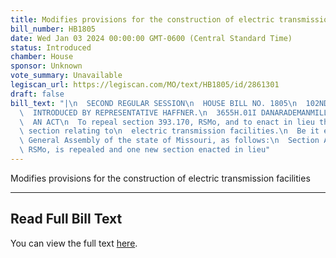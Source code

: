 ```yaml
---
title: Modifies provisions for the construction of electric transmission facilities
bill_number: HB1805
date: Wed Jan 03 2024 00:00:00 GMT-0600 (Central Standard Time)
status: Introduced
chamber: House
sponsor: Unknown
vote_summary: Unavailable
legiscan_url: https://legiscan.com/MO/text/HB1805/id/2861301
draft: false
bill_text: "|\n  SECOND REGULAR SESSION\n  HOUSE BILL NO. 1805\n  102ND GENERAL ASSEMBLY\n\
  \  INTRODUCED BY REPRESENTATIVE HAFFNER.\n  3655H.01I DANARADEMANMILLER,ChiefClerk\n\
  \  AN ACT\n  To repeal section 393.170, RSMo, and to enact in lieu thereof one new\
  \ section relating to\n  electric transmission facilities.\n  Be it enacted by the\
  \ General Assembly of the state of Missouri, as follows:\n  Section A. Section 393.170,\
  \ RSMo, is repealed and one new section enacted in lieu"
---
```

Modifies provisions for the construction of electric transmission facilities

---

## Read Full Bill Text

You can view the full text [here](https://legiscan.com/MO/text/HB1805/id/2861301).
